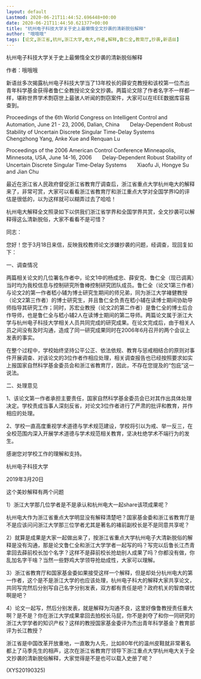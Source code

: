 ```yaml
---
layout: default
Lastmod: 2020-06-21T11:44:52.696448+00:00
date: 2020-06-21T11:44:50.621377+00:00
title: "杭州电子科技大学关于史上最懒惰全文抄袭的清新脱俗解释"
author: "哦哦哦"
tags: [论文,浙江省,杭州,浙江大学,电大,作者,解释,鲁仁全,教育厅,抄袭,新语丝]
---
```


杭州电子科技大学关于史上最懒惰全文抄袭的清新脱俗解释

作者：哦哦哦

新语丝多次揭露杭州电子科技大学当了13年校长的薛安克教授和该校第一位杰出青年科学基金获得者鲁仁全教授论文全文抄袭。两篇论文除了作者名字不一样都一样，堪称世界学术剽窃世上最骇人听闻的剽窃案件，大家可以在IEEE数据库容易查到。

Proceedings of the 6th World Congress on Intelligent Control and Automation, June 21 - 23, 2006, Dalian, China　　Delay-Dependent Robust Stability of Uncertain Discrete Singular Time-Delay Systems　　Chengzhong Yang, Anke Xue and Renquan Lu

Proceedings of the 2006 American Control Conference Minneapolis, Minnesota, USA, June 14-16, 2006　　Delay-Dependent Robust Stability of Uncertain Discrete Singular Time-Delay Systems　　Xiaofu Ji, Hongye Su and Jian Chu

最近在浙江省人民政府督促浙江省教育厅调查后，浙江省重点大学杭州电大的解释来了，非常可赏，大家可以看看浙江省教育厅和浙江重点大学对全国学界IQ的评估是很低的，以为这样就可以糊弄过去了哈哈！

杭州电大解释全文照录如下以供我们浙江省学界和全国学界共赏，全文抄袭可以解释得这么清新脱俗，大家不看看不是可惜？

同志：

您好！您于3月18日来信，反映我校教师论文涉嫌抄袭的问题，经调查，现回复如下：

一、调查情况

两篇相关论文的几位署名作者中，论文1中的杨成忠、薛安克、鲁仁全（现已调离）当时均为我校信息与控制研究所鲁棒控制研究团队成员。鲁仁全（论文1第三作者）与论文2的第一作者嵇小辅为博士研究生期间的师兄弟，同为浙江大学褚健教授（论文2第三作者）的博士研究生，并且鲁仁全负责在嵇小辅在读博士期间协助导师指导其研究工作；同时，苏宏业教授（论文2的第二作者）是鲁仁全的博士后合作导师，也是鲁仁全与嵇小辅2人在读博士期间的第二导师。两篇论文属于浙江大学与杭州电子科技大学相关人员共同完成的研究成果。在论文完成后，由于相关人员之间没有及时沟通，造成了同一研究成果同时在2006年6月召开的两个会议上发表的事实。

在整个过程中，学校始终坚持公平公正、依法依规、教育与惩戒相结合的原则对事件开展调查、对该论文的3位作者作相应处理，相关调查报告也已经按照要求如实上报国家自然科学基金委员会和浙江省教育厅，因此，不存在您提及的“包庇”这一说法。

二、处理意见

1、该论文第一作者承担主要责任，国家自然科学基金委员会已对其作出具体处理决定。学校责成当事人深刻反省，对论文3位作者进行了严肃的批评和教育，并作相应的处理。

2、学校一直高度重视学术道德与学术规范建设，学校将引以为戒、举一反三，在全校范围内深入开展学术道德与学术规范相关教育，坚决杜绝学术不端行为的发生。

感谢您对学校工作的理解和支持。

杭州电子科技大学

2019年3月20日

这个美妙解释有两个问题

1）浙江大学那几位学者是不是承认和杭州电大一起share该项成果呢？

杭州电大作为浙江省重点大学明显没有解释清楚吧？国家基金委和浙江省教育厅是不是应该问问浙江大学那三位学者尤其是著名的褚前副校长是不是同意共享呢？

2）就算是成果是大家一起做出来了，按浙江省重点大学杭州电子大清新脱俗的解释是没有沟通，那是论文鲁仁全和浙江大学学者一起写的吗？写完以后鲁长江杰青拿回去薛前校长加个名字？这样不是薛前校长抢劫别人成果了吗？你都没有做，你乱加名字干啥？当然一些野鸡大学领导抢劫成性，大家可以理解。

3）浙江省教育厅和国家基金委如果接受这样一个解释，但是却处分杭州电大的第一作者，这个是不是浙江大学的也应该处理，杭州电子科大的解释大家共享论文，共同写完然后分别写自己名字分别发表，双方都有责任是吧？政府机关的智商堪忧啊是吧？

4）论文一起写，然后分别发表，就是解释为沟通不良，这里好像鲁教授责任重大啊？是不是？你在浙江大学成果拿回去拍校长马屁，你不是剥夺了和你一同研究的浙江大学学者的知识产权？这样的教授国家基金委评为杰出青年科学基金？教育部评为长江教授？

浙江省是中国改革开放重地，一直敢为人先，比如80年代的温州皮鞋就非常著名都上了马季先生的相声，这次在浙江省教育厅领导下浙江重点大学杭州电大关于全文抄袭的清新脱俗解释，大家觉得是不是也可以载入史册了呢？

(XYS20190325)

